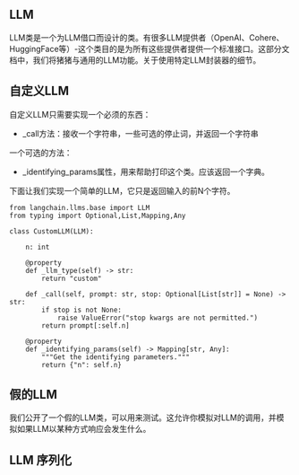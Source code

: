 ## LLM
LLM类是一个为LLM借口而设计的类。有很多LLM提供者（OpenAI、Cohere、HuggingFace等）-这个类目的是为所有这些提供者提供一个标准接口。这部分文档中，我们将猪猪与通用的LLM功能。关于使用特定LLM封装器的细节。

## 自定义LLM
自定义LLM只需要实现一个必须的东西：
- _call方法：接收一个字符串，一些可选的停止词，并返回一个字符串

一个可选的方法：
- _identifying_params属性，用来帮助打印这个类。应该返回一个字典。

下面让我们实现一个简单的LLM，它只是返回输入的前N个字符。

```
from langchain.llms.base import LLM
from typing import Optional,List,Mapping,Any

class CustomLLM(LLM):
    
    n: int
        
    @property
    def _llm_type(self) -> str:
        return "custom"
    
    def _call(self, prompt: str, stop: Optional[List[str]] = None) -> str:
        if stop is not None:
            raise ValueError("stop kwargs are not permitted.")
        return prompt[:self.n]
    
    @property
    def _identifying_params(self) -> Mapping[str, Any]:
        """Get the identifying parameters."""
        return {"n": self.n}
```

## 假的LLM
我们公开了一个假的LLM类，可以用来测试。这允许你模拟对LLM的调用，并模拟如果LLM以某种方式响应会发生什么。

## LLM 序列化